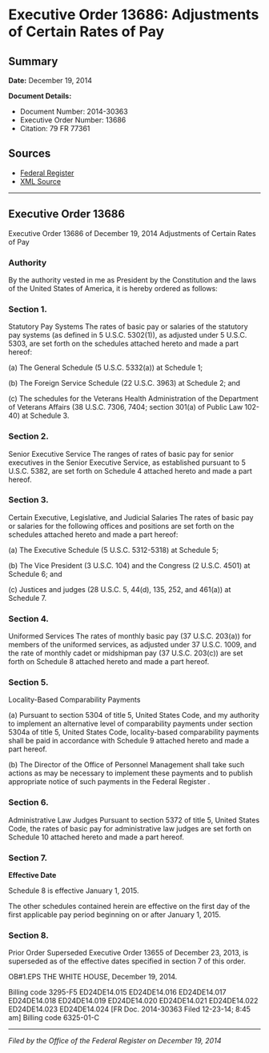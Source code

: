 # Executive Order 13686: Adjustments of Certain Rates of Pay

## Summary

**Date:** December 19, 2014

**Document Details:**
- Document Number: 2014-30363
- Executive Order Number: 13686
- Citation: 79 FR 77361

## Sources
- [Federal Register](https://www.federalregister.gov/documents/2014/12/24/2014-30363/adjustments-of-certain-rates-of-pay)
- [XML Source](https://www.federalregister.gov/documents/full_text/xml/2014/12/24/2014-30363.xml)

---

## Executive Order 13686

Executive Order 13686 of December 19, 2014
Adjustments of Certain Rates of Pay
### Authority

By the authority vested in me as President by the Constitution and the laws of the United States of America, it is hereby ordered as follows:
### Section 1.

Statutory Pay Systems
The rates of basic pay or salaries of the statutory pay systems (as defined in 5 U.S.C. 5302(1)), as adjusted under 5 U.S.C. 5303, are set forth on the schedules attached hereto and made a part hereof:

(a) The General Schedule (5 U.S.C. 5332(a)) at Schedule 1;

(b) The Foreign Service Schedule (22 U.S.C. 3963) at Schedule 2; and

(c) The schedules for the Veterans Health Administration of the Department of Veterans Affairs (38 U.S.C. 7306, 7404; section 301(a) of Public Law 102-40) at Schedule 3.
### Section 2.

Senior Executive Service
The ranges of rates of basic pay for senior executives in the Senior Executive Service, as established pursuant to 5 U.S.C. 5382, are set forth on Schedule 4 attached hereto and made a part hereof.
### Section 3.

Certain Executive, Legislative, and Judicial Salaries
The rates of basic pay or salaries for the following offices and positions are set forth on the schedules attached hereto and made a part hereof:

(a) The Executive Schedule (5 U.S.C. 5312-5318) at Schedule 5;

(b) The Vice President (3 U.S.C. 104) and the Congress (2 U.S.C. 4501) at Schedule 6; and

(c) Justices and judges (28 U.S.C. 5, 44(d), 135, 252, and 461(a)) at Schedule 7.
### Section 4.

Uniformed Services
The rates of monthly basic pay (37 U.S.C. 203(a)) for members of the uniformed services, as adjusted under 37 U.S.C. 1009, and the rate of monthly cadet or midshipman pay (37 U.S.C. 203(c)) are set forth on Schedule 8 attached hereto and made a part hereof.
### Section 5.

Locality-Based Comparability Payments

(a) Pursuant to section 5304 of title 5, United States Code, and my authority to implement an alternative level of comparability payments under section 5304a of title 5, United States Code, locality-based comparability payments shall be paid in accordance with Schedule 9 attached hereto and made a part hereof.

(b) The Director of the Office of Personnel Management shall take such actions as may be necessary to implement these payments and to publish appropriate notice of such payments in the 
Federal Register
.
### Section 6.

Administrative Law Judges
Pursuant to section 5372 of title 5, United States Code, the rates of basic pay for administrative law judges are set forth on Schedule 10 attached hereto and made a part hereof.
### Section 7.

**Effective Date**

Schedule 8 is effective January 1, 2015.

The other schedules contained herein are effective on the first day of the first applicable pay period beginning on or after January 1, 2015.
### Section 8.

Prior Order Superseded
Executive Order 13655 of December 23, 2013, is superseded as of the effective dates specified in section 7 of this order.

OB#1.EPS
THE WHITE HOUSE,
December 19, 2014.

Billing code 3295-F5
ED24DE14.015
ED24DE14.016
ED24DE14.017
ED24DE14.018
ED24DE14.019
ED24DE14.020
ED24DE14.021
ED24DE14.022
ED24DE14.023
ED24DE14.024
[FR Doc. 2014-30363
Filed 12-23-14; 8:45 am]
Billing code 6325-01-C

---

*Filed by the Office of the Federal Register on December 19, 2014*
